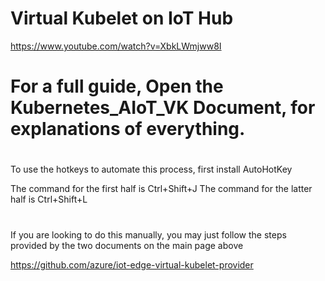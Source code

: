 # Virtual Kubelet on IoT Hub 

https://www.youtube.com/watch?v=XbkLWmjww8I

# For a full guide, Open the Kubernetes_AIoT_VK Document, for explanations of everything.
#
To use the hotkeys to automate this process, first install AutoHotKey

The command for the first half is Ctrl+Shift+J
The command for the latter half is Ctrl+Shift+L

#

If you are looking to do this manually, you may just follow the steps provided by the two documents on the main page above

https://github.com/azure/iot-edge-virtual-kubelet-provider
